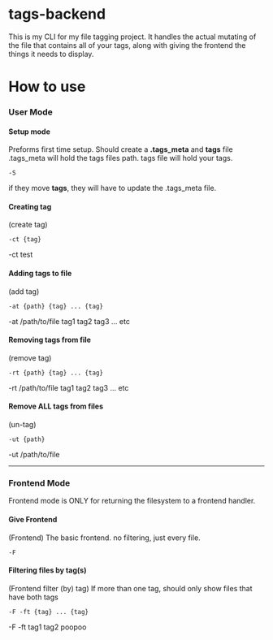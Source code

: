 # tags-backend
This is my CLI for my file tagging project. It handles the actual mutating of the file that contains all of your tags, along with giving the frontend the things it needs to display.

# How to use
### User Mode
#### Setup mode
Preforms first time setup.
Should create a **.tags_meta** and **tags** file
.tags_meta will hold the tags files path.
tags file will hold your tags.
```
-S
```
if they move **tags**, they will have to update the .tags_meta file.
#### Creating tag
(create tag)

```
-ct {tag}
```
-ct test
#### Adding tags to file
(add tag)

```
-at {path} {tag} ... {tag}
```
-at /path/to/file tag1 tag2 tag3 ... etc
#### Removing tags from file
(remove tag)

```
-rt {path} {tag} ... {tag}
```
-rt /path/to/file tag1 tag2 tag3 ... etc

#### Remove ALL tags from files
(un-tag)

```
-ut {path}
```
-ut /path/to/file

---
### Frontend Mode
Frontend mode is ONLY for returning the filesystem to a frontend handler.
#### Give Frontend
(Frontend)
The basic frontend. no filtering, just every file.
```
-F
```

#### Filtering files by tag(s)
(Frontend filter (by) tag)
If more than one tag, should only show files that have both tags

```
-F -ft {tag} ... {tag}
```
-F -ft tag1 tag2 poopoo